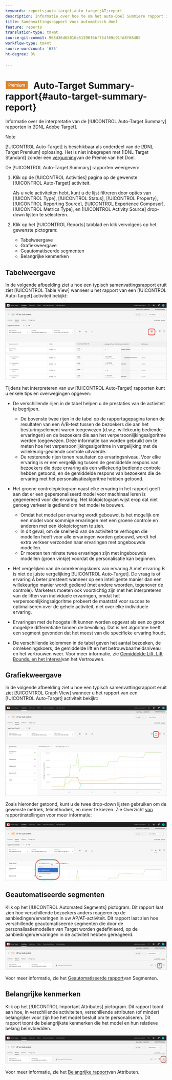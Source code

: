 ```yaml
---
keywords: reports;auto-target;auto target;AT;report
description: Informatie over hoe te om het auto-Doel Summiere rapport in Adobe Target te interpreteren.
title: Samenvattingsrapport voor automatisch doel
feature: reports
translation-type: tm+mt
source-git-commit: 968d36d65016e51290f6bf754f69c91fd8f68405
workflow-type: tm+mt
source-wordcount: '635'
ht-degree: 0%

---
```



# ![PREMIUM](/help/assets/premium.png) Auto-Target Summary-rapport{#auto-target-summary-report}

Informatie over de interpretatie van de [!UICONTROL Auto-Target Summary] rapporten in [!DNL Adobe Target].

>[!NOTE]
>
>[!UICONTROL Auto-Target] is beschikbaar als onderdeel van de [!DNL Target Premium] oplossing. Het is niet inbegrepen met [!DNL Target Standard] zonder een [vergunning](/help/c-intro/intro.md#premium)van de Premie van het Doel.

De [!UICONTROL Auto-Target Summary] rapporten weergeven:

1. Klik op de [!UICONTROL Activities] pagina op de gewenste [!UICONTROL Auto-Target] activiteit.

   Als u vele activiteiten hebt, kunt u de lijst filtreren door opties van [!UICONTROL Type], [!UICONTROL Status], [!UICONTROL Property], [!UICONTROL Reporting Source], [!UICONTROL Experience Composer], [!UICONTROL Metrics Type], en [!UICONTROL Activity Source] drop-down lijsten te selecteren.

1. Klik op het [!UICONTROL Reports] tabblad en klik vervolgens op het gewenste pictogram:

   * Tabelweergave
   * Grafiekweergave
   * Geautomatiseerde segmenten
   * Belangrijke kenmerken

## Tabelweergave

In de volgende afbeelding ziet u hoe een typisch samenvattingsrapport eruit ziet [!UICONTROL Table View] wanneer u het rapport van een [!UICONTROL Auto-Target] activiteit bekijkt:

![Rapport voor automatisch doeltabelweergave](/help/c-reports/assets/at-table-view.png)

Tijdens het interpreteren van uw [!UICONTROL Auto-Target] rapporten kunt u enkele tips en overwegingen opgeven:

* De verschillende rijen in de tabel helpen u de prestaties van de activiteit te begrijpen.

   * De bovenste twee rijen in de tabel op de rapportagepagina tonen de resultaten van een A/B-test tussen de bezoekers die aan het besturingselement waren toegewezen (d.w.z. willekeurig bediende ervaringen) en de bezoekers die aan het verpersoonlijkingsalgoritme werden toegewezen. Deze informatie kan worden gebruikt om te meten hoe het verpersoonlijkingsalgoritme in vergelijking met de willekeurig-gediende controle uitvoerde.
   * De resterende rijen tonen resultaten op ervaringsniveau. Voor elke ervaring is er een vergelijking tussen de gemiddelde respons van bezoekers die deze ervaring als een willekeurig bediende controle hebben getoond, en de gemiddelde respons van bezoekers die de ervaring met het personalisatiealgoritme hebben getoond.

* Het groene controlepictogram naast elke ervaring in het rapport geeft aan dat er een gepersonaliseerd model voor machinaal leren is gegenereerd voor die ervaring. Het klokpictogram wijst erop dat niet genoeg verkeer is gediend om het model te bouwen.

   * Omdat het model per ervaring wordt gebouwd, is het mogelijk om een model voor sommige ervaringen met een groene controle en anderen met een klokpictogram te zien.
   * In dit geval, om de snelheid van de activiteit te verhogen die modellen heeft voor alle ervaringen worden gebouwd, wordt het extra verkeer verzonden naar ervaringen met ongebouwde modellen.
   * Er moeten ten minste twee ervaringen zijn met ingebouwde modellen (groen vinkje) voordat de personalisatie kan beginnen.

* Het vergelijken van de omrekeningskoers van ervaring A met ervaring B is niet de juiste vergelijking [!UICONTROL Auto-Target]. De vraag is of ervaring A beter presteert wanneer op een intelligente manier dan een willekeurige manier wordt gediend (met andere woorden, tegenover de controle). Marketers moeten ook voorzichtig zijn met het interpreteren van de liften van individuele ervaringen, omdat het verpersoonlijkingsalgoritme probeert de maatstaf voor succes te optimaliseren over de gehele activiteit, niet over elke individuele ervaring.
* Ervaringen met de hoogste lift kunnen worden opgevat als een zo groot mogelijke differentiatie binnen de bevolking. Dat is het algoritme heeft een segment gevonden dat het meest van die specifieke ervaring houdt.
* De verschillende kolommen in de tabel geven het aantal bezoeken, de omrekeningskoers, de gemiddelde lift en het betrouwbaarheidsniveau en het vertrouwen weer. Voor meer informatie, zie [Gemiddelde Lift, Lift Bounds, en het Interval](/help/c-reports/c-report-settings/average-lift-bounds-and-confidence-interval.md)van het Vertrouwen.

## Grafiekweergave

In de volgende afbeelding ziet u hoe een typisch samenvattingsrapport eruit ziet [!UICONTROL Graph View] wanneer u het rapport van een [!UICONTROL Auto-Target] activiteit bekijkt:

![Rapport voor automatisch doelgrafiekweergave](/help/c-reports/assets/at-graph-view.png)

Zoals hieronder getoond, kunt u de twee drop-down lijsten gebruiken om de gewenste metriek, telmethodiek, en meer te kiezen. Zie Overzicht [van](/help/c-reports/c-report-settings/report-settings.md) rapportinstellingen voor meer informatie:

![Rapport voor automatisch doelgrafiekweergave](/help/c-reports/assets/at-graph-view-2.png)

## Geautomatiseerde segmenten

Klik op het [!UICONTROL Automated Segments] pictogram. Dit rapport laat zien hoe verschillende bezoekers anders reageren op de aanbiedingen/ervaringen in uw AP/AT-activiteit. Dit rapport laat zien hoe verschillende geautomatiseerde segmenten die door de personalisatiemodellen van Target worden gedefinieerd, op de aanbiedingen/ervaringen in de activiteit hebben gereageerd.

![Pictogram Automatisch segment](/help/c-reports/assets/icon-automated-sements.png)

Voor meer informatie, zie het [Geautomatiseerde rapport](/help/c-reports/c-personalization-insights-reports/automated-segments-report.md)van Segmenten.

## Belangrijke kenmerken

Klik op het [!UICONTROL Important Attributes] pictogram. Dit rapport toont aan hoe, in verschillende activiteiten, verschillende attributen (of minder) belangrijker voor zijn hoe het model besluit om te personaliseren. Dit rapport toont de belangrijkste kenmerken die het model en hun relatieve belang beïnvloedden.

![Pictogram Belangrijke kenmerken](/help/c-reports/assets/icon-important-attributes.png)

Voor meer informatie, zie het [Belangrijke rapport](/help/c-reports/c-personalization-insights-reports/important-attributes-report.md)van Attributen.
